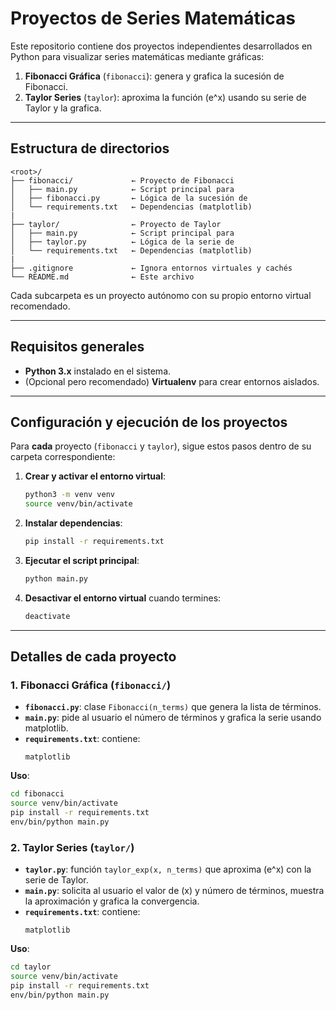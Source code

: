 # Proyectos de Series Matemáticas

Este repositorio contiene dos proyectos independientes desarrollados en Python para visualizar series matemáticas mediante gráficas:

1. **Fibonacci Gráfica** (`fibonacci`): genera y grafica la sucesión de Fibonacci.
2. **Taylor Series** (`taylor`): aproxima la función \(e^x\) usando su serie de Taylor y la grafica.

---

## Estructura de directorios

```
<root>/
├── fibonacci/             ← Proyecto de Fibonacci
│   ├── main.py            ← Script principal para 
│   ├── fibonacci.py       ← Lógica de la sucesión de 
│   └── requirements.txt   ← Dependencias (matplotlib)
|
├── taylor/                ← Proyecto de Taylor
│   ├── main.py            ← Script principal para 
│   ├── taylor.py          ← Lógica de la serie de 
│   └── requirements.txt   ← Dependencias (matplotlib)
|
├── .gitignore             ← Ignora entornos virtuales y cachés
└── README.md              ← Este archivo
```

Cada subcarpeta es un proyecto autónomo con su propio entorno virtual recomendado.

---

## Requisitos generales

- **Python 3.x** instalado en el sistema.
- (Opcional pero recomendado) **Virtualenv** para crear entornos aislados.

---

## Configuración y ejecución de los proyectos

Para **cada** proyecto (`fibonacci` y `taylor`), sigue estos pasos dentro de su carpeta correspondiente:

1. **Crear y activar el entorno virtual**:
   ```bash
   python3 -m venv venv
   source venv/bin/activate
   ```

2. **Instalar dependencias**:
   ```bash
   pip install -r requirements.txt
   ```

3. **Ejecutar el script principal**:
   ```bash
   python main.py
   ```

4. **Desactivar el entorno virtual** cuando termines:
   ```bash
   deactivate
   ```

---

## Detalles de cada proyecto

### 1. Fibonacci Gráfica (`fibonacci/`)

- **`fibonacci.py`**: clase `Fibonacci(n_terms)` que genera la lista de términos.
- **`main.py`**: pide al usuario el número de términos y grafica la serie usando matplotlib.
- **`requirements.txt`**: contiene:
  ```
  matplotlib
  ```

**Uso**:
```bash
cd fibonacci
source venv/bin/activate
pip install -r requirements.txt
env/bin/python main.py
```

### 2. Taylor Series (`taylor/`)

- **`taylor.py`**: función `taylor_exp(x, n_terms)` que aproxima \(e^x\) con la serie de Taylor.
- **`main.py`**: solicita al usuario el valor de \(x\) y número de términos, muestra la aproximación y grafica la convergencia.
- **`requirements.txt`**: contiene:
  ```
  matplotlib
  ```

**Uso**:
```bash
cd taylor
source venv/bin/activate
pip install -r requirements.txt
env/bin/python main.py
```


